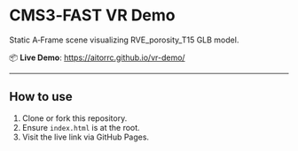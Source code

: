 # CMS3‑FAST VR Demo

Static A‑Frame scene visualizing RVE_porosity_T15 GLB model.

📦 **Live Demo**: https://aitorrc.github.io/vr-demo/

---

## How to use

1. Clone or fork this repository.
2. Ensure `index.html` is at the root.
3. Visit the live link via GitHub Pages.
